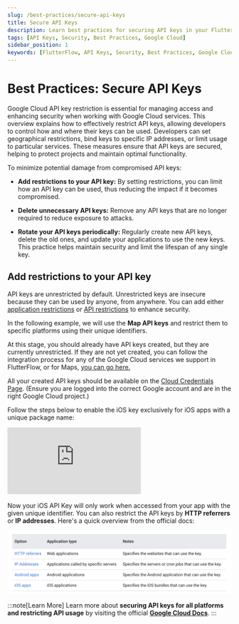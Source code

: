 ```yaml
---
slug: /best-practices/secure-api-keys
title: Secure API Keys
description: Learn best practices for securing API keys in your FlutterFlow app, including key restrictions, geographical restrictions, IP address binding, and service-specific limitations.
tags: [API Keys, Security, Best Practices, Google Cloud]
sidebar_position: 1
keywords: [FlutterFlow, API Keys, Security, Best Practices, Google Cloud]
---
```


# Best Practices: Secure API Keys

Google Cloud API key restriction is essential for managing access and enhancing security when
working with Google Cloud services. This overview explains how to effectively restrict API keys,
allowing developers to control how and where their keys can be used. Developers can set geographical
restrictions, bind keys to specific IP addresses, or limit usage to particular services. These
measures ensure that API keys are secured, helping to protect projects and maintain optimal
functionality.

To minimize potential damage from compromised API keys:

- **Add restrictions to your API key:** By setting restrictions, you can limit how an API key can be
  used, thus reducing the impact if it becomes compromised.

- **Delete unnecessary API keys:** Remove any API keys that are no longer required to reduce
  exposure to attacks.

- **Rotate your API keys periodically:** Regularly create new API keys, delete the old ones, and
  update your applications to use the new keys. This practice helps maintain security and limit the
  lifespan of any single key.

## Add restrictions to your API key

API keys are unrestricted by default. Unrestricted keys are insecure because they can be used by anyone, from anywhere. You can add either [application restrictions](https://cloud.google.com/docs/authentication/api-keys?#adding-application-restrictions) or [API restrictions](https://cloud.google.com/docs/authentication/api-keys?#api_key_restrictions) to
enhance
security.

In the following example, we will use the **Map API keys** and restrict them to specific platforms
using
their unique identifiers.

At this stage, you should already have API keys created, but they are currently unrestricted. If
they are not yet created, you can follow the integration process for any of the Google Cloud
services we support in FlutterFlow, or for Maps, [you can go here.](../maps/google-maps/generate-maps-keys.md)

All your created API keys should be available on
the [Cloud Credentials Page](https://console.cloud.google.com/apis/credentials). (Ensure you are
logged into the correct Google account and are in the right Google Cloud project.)

Follow the steps below to enable the iOS key exclusively for iOS apps with a unique package name:

<div style={{
    position: 'relative',
    paddingBottom: 'calc(56.67989417989418% + 41px)', // Keeps the aspect ratio and additional padding
    height: 0,
    width: '100%'
}}>
    <iframe 
        src="https://demo.arcade.software/givOcppDSZHXzWJDloWj?embed&show_copy_link=true"
        title="Restrict API Keys"
        style={{
            position: 'absolute',
            top: 0,
            left: 0,
            width: '100%',
            height: '100%',
            colorScheme: 'light'
        }}
        frameborder="0"
        loading="lazy"
        webkitAllowFullScreen
        mozAllowFullScreen
        allowFullScreen
        allow="clipboard-write">
    </iframe>
</div>

Now your iOS API Key will only work when accessed from your app with the given unique identifier.
You can also restrict the API keys by **HTTP referrers** or **IP addresses**. Here's a quick
overview from the official docs:

![app-restriction.png](app-restriction.png)

:::note[Learn More]
Learn more about **securing API keys for all platforms and restricting API usage** by visiting
the official [**Google Cloud Docs**](https://cloud.google.com/docs/authentication/api-keys?#securing).
:::
